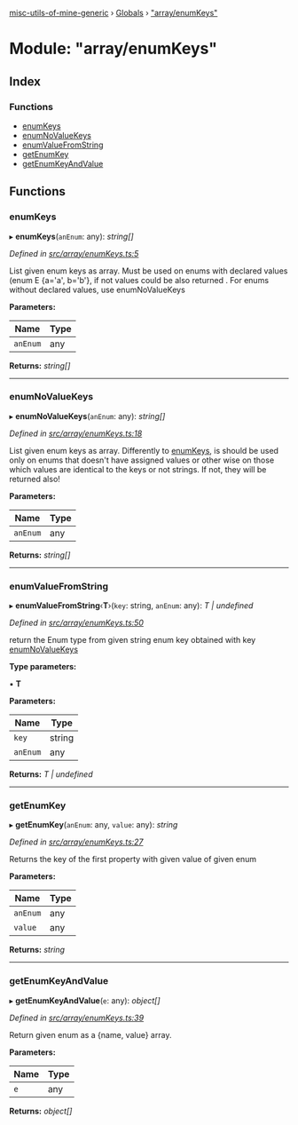 [misc-utils-of-mine-generic](../README.md) › [Globals](../globals.md) › ["array/enumKeys"](_array_enumkeys_.md)

# Module: "array/enumKeys"

## Index

### Functions

* [enumKeys](_array_enumkeys_.md#enumkeys)
* [enumNoValueKeys](_array_enumkeys_.md#enumnovaluekeys)
* [enumValueFromString](_array_enumkeys_.md#enumvaluefromstring)
* [getEnumKey](_array_enumkeys_.md#getenumkey)
* [getEnumKeyAndValue](_array_enumkeys_.md#getenumkeyandvalue)

## Functions

###  enumKeys

▸ **enumKeys**(`anEnum`: any): *string[]*

*Defined in [src/array/enumKeys.ts:5](https://github.com/cancerberoSgx/misc-utils-of-mine/blob/6fdfb9c/misc-utils-of-mine-generic/src/array/enumKeys.ts#L5)*

List given enum keys as array. Must be used on enums with declared values (enum E {a='a', b='b'}, if not
values could be also returned . For enums without declared values, use enumNoValueKeys

**Parameters:**

Name | Type |
------ | ------ |
`anEnum` | any |

**Returns:** *string[]*

___

###  enumNoValueKeys

▸ **enumNoValueKeys**(`anEnum`: any): *string[]*

*Defined in [src/array/enumKeys.ts:18](https://github.com/cancerberoSgx/misc-utils-of-mine/blob/6fdfb9c/misc-utils-of-mine-generic/src/array/enumKeys.ts#L18)*

List given enum keys as array. Differently to [enumKeys](_array_enumkeys_.md#enumkeys), is should be used only on enums that doesn't
have assigned values or other wise on those which values are identical to the keys or not strings. If not,
they will be returned also!

**Parameters:**

Name | Type |
------ | ------ |
`anEnum` | any |

**Returns:** *string[]*

___

###  enumValueFromString

▸ **enumValueFromString**‹**T**›(`key`: string, `anEnum`: any): *T | undefined*

*Defined in [src/array/enumKeys.ts:50](https://github.com/cancerberoSgx/misc-utils-of-mine/blob/6fdfb9c/misc-utils-of-mine-generic/src/array/enumKeys.ts#L50)*

return the Enum type from given string enum key obtained with key [enumNoValueKeys](_array_enumkeys_.md#enumnovaluekeys)

**Type parameters:**

▪ **T**

**Parameters:**

Name | Type |
------ | ------ |
`key` | string |
`anEnum` | any |

**Returns:** *T | undefined*

___

###  getEnumKey

▸ **getEnumKey**(`anEnum`: any, `value`: any): *string*

*Defined in [src/array/enumKeys.ts:27](https://github.com/cancerberoSgx/misc-utils-of-mine/blob/6fdfb9c/misc-utils-of-mine-generic/src/array/enumKeys.ts#L27)*

Returns the key of the first property with given value of given enum

**Parameters:**

Name | Type |
------ | ------ |
`anEnum` | any |
`value` | any |

**Returns:** *string*

___

###  getEnumKeyAndValue

▸ **getEnumKeyAndValue**(`e`: any): *object[]*

*Defined in [src/array/enumKeys.ts:39](https://github.com/cancerberoSgx/misc-utils-of-mine/blob/6fdfb9c/misc-utils-of-mine-generic/src/array/enumKeys.ts#L39)*

Return given enum as a {name, value} array.

**Parameters:**

Name | Type |
------ | ------ |
`e` | any |

**Returns:** *object[]*
